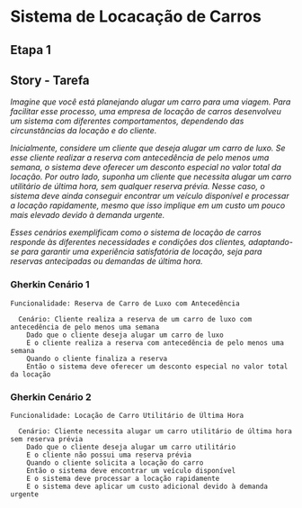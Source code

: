 # Sistema de Locacação de Carros
## Etapa 1
## Story - Tarefa
_Imagine que você está planejando alugar um carro para uma viagem. Para facilitar esse processo, uma empresa de locação de carros desenvolveu um sistema com diferentes comportamentos, dependendo das circunstâncias da locação e do cliente._

_Inicialmente, considere um cliente que deseja alugar um carro de luxo. Se esse cliente realizar a reserva com antecedência de pelo menos uma semana, o sistema deve oferecer um desconto especial no valor total da locação. Por outro lado, suponha um cliente que necessita alugar um carro utilitário de última hora, sem qualquer reserva prévia. Nesse caso, o sistema deve ainda conseguir encontrar um veículo disponível e processar a locação rapidamente, mesmo que isso implique em um custo um pouco mais elevado devido à demanda urgente._

_Esses cenários exemplificam como o sistema de locação de carros responde às diferentes necessidades e condições dos clientes, adaptando-se para garantir uma experiência satisfatória de locação, seja para reservas antecipadas ou demandas de última hora._
### Gherkin Cenário 1
```
Funcionalidade: Reserva de Carro de Luxo com Antecedência

  Cenário: Cliente realiza a reserva de um carro de luxo com antecedência de pelo menos uma semana
    Dado que o cliente deseja alugar um carro de luxo
    E o cliente realiza a reserva com antecedência de pelo menos uma semana
    Quando o cliente finaliza a reserva
    Então o sistema deve oferecer um desconto especial no valor total da locação
```
### Gherkin Cenário 2
```
Funcionalidade: Locação de Carro Utilitário de Última Hora

  Cenário: Cliente necessita alugar um carro utilitário de última hora sem reserva prévia
    Dado que o cliente deseja alugar um carro utilitário
    E o cliente não possui uma reserva prévia
    Quando o cliente solicita a locação do carro
    Então o sistema deve encontrar um veículo disponível
    E o sistema deve processar a locação rapidamente
    E o sistema deve aplicar um custo adicional devido à demanda urgente
```
